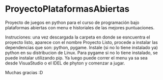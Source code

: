 # ProyectoPlataformasAbiertas
Proyecto de juegos en python para el curso de programación bajo plataformas abiertas con menu e historiales de las mejores puntuaciones. 

Instruciones: una vez descargada la carpeta en donde se esncuentra el proyecto listo, aparece con el nombre Proyecto Listo, procede a instalar las dependencias que son: python, pygame. Instale (si no lo tiene instalado ya) python en su distribucion de Linux. Para pygame si no lo tiene instalado, se puede instalar utilizando pip. Ya luego puede correr el menu ya sa sea desde VisuaStudio o el IDEL de phyton y comenzar a jugar.

Muchas gracias :D
